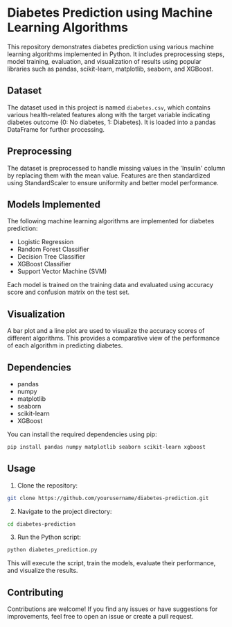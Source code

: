 # Diabetes Prediction using Machine Learning Algorithms

This repository demonstrates diabetes prediction using various machine learning algorithms implemented in Python. It includes preprocessing steps, model training, evaluation, and visualization of results using popular libraries such as pandas, scikit-learn, matplotlib, seaborn, and XGBoost.

## Dataset

The dataset used in this project is named `diabetes.csv`, which contains various health-related features along with the target variable indicating diabetes outcome (0: No diabetes, 1: Diabetes). It is loaded into a pandas DataFrame for further processing.

## Preprocessing

The dataset is preprocessed to handle missing values in the 'Insulin' column by replacing them with the mean value. Features are then standardized using StandardScaler to ensure uniformity and better model performance.

## Models Implemented

The following machine learning algorithms are implemented for diabetes prediction:

- Logistic Regression
- Random Forest Classifier
- Decision Tree Classifier
- XGBoost Classifier
- Support Vector Machine (SVM)

Each model is trained on the training data and evaluated using accuracy score and confusion matrix on the test set.

## Visualization

A bar plot and a line plot are used to visualize the accuracy scores of different algorithms. This provides a comparative view of the performance of each algorithm in predicting diabetes.

## Dependencies

- pandas
- numpy
- matplotlib
- seaborn
- scikit-learn
- XGBoost

You can install the required dependencies using pip:

```bash
pip install pandas numpy matplotlib seaborn scikit-learn xgboost
```

## Usage

1. Clone the repository:

```bash
git clone https://github.com/yourusername/diabetes-prediction.git
```

2. Navigate to the project directory:

```bash
cd diabetes-prediction
```

3. Run the Python script:

```bash
python diabetes_prediction.py
```

This will execute the script, train the models, evaluate their performance, and visualize the results.

## Contributing

Contributions are welcome! If you find any issues or have suggestions for improvements, feel free to open an issue or create a pull request.

